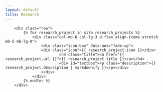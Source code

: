 ```yaml
---
layout: default
title: Research
---
```


<html lang="en">

<body>

 <!-- ======= Research Section ======= -->
        <div class="row">
            {% for research_project in site.research_projects %}
                <div class="col-md-6 col-lg-3 d-flex align-items-stretch mb-5 mb-lg-0">
                    <div class="icon-box" data-aos="fade-up">
                    <div class="icon">{{ research_project.icon }}</div>
                            <h4 class="title"><a href="{{ research_project.url }}">{{ research_project.title }}</a></h4>
                            <div id="textbox"><p class="description">{{ research_project.description | markdownify }}</p></div>
                    </div>
                </div>
            {% endfor %}
        </div>

</body>

</html>

